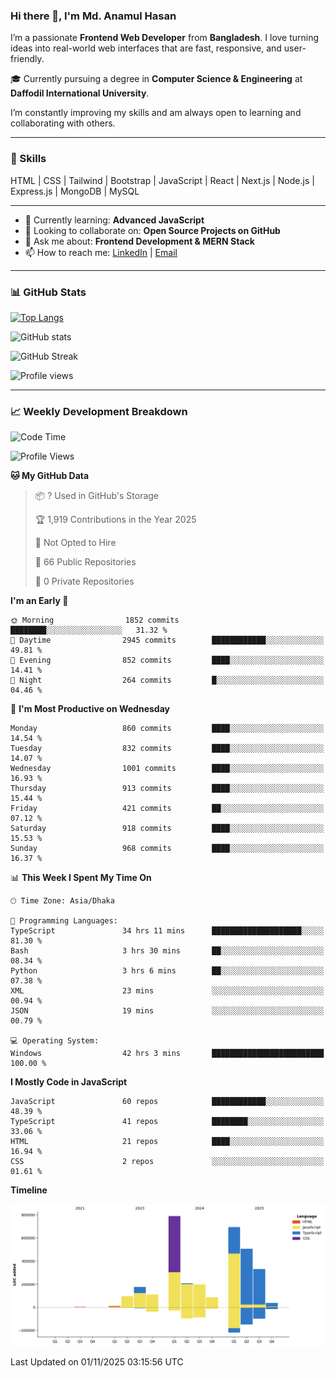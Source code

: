 ### Hi there 👋, I'm Md. Anamul Hasan

I’m a passionate **Frontend Web Developer** from **Bangladesh**. I love turning ideas into real-world web interfaces that are fast, responsive, and user-friendly.

🎓 Currently pursuing a degree in **Computer Science & Engineering** at **Daffodil International University**.

I’m constantly improving my skills and am always open to learning and collaborating with others.

---

### 🚀 Skills
HTML | CSS | Tailwind | Bootstrap | JavaScript | React | Next.js | Node.js | Express.js | MongoDB | MySQL 

---

- 🌱 Currently learning: **Advanced JavaScript**
- 👯 Looking to collaborate on: **Open Source Projects on GitHub**
- 💬 Ask me about: **Frontend Development & MERN Stack**
- 📫 How to reach me: [LinkedIn](https://www.linkedin.com/in/mdanamulhasan201) | [Email](mailto:anamulhasan3625@gmail.com)

---

### 📊 GitHub Stats

[![Top Langs](https://github-readme-stats.vercel.app/api/top-langs/?username=mdanamulhasan201&layout=compact)](https://github.com/anuraghazra/github-readme-stats)

![GitHub stats](https://github-readme-stats.vercel.app/api?username=mdanamulhasan201&show_icons=true&count_private=true&theme=tokyonight)

![GitHub Streak](https://streak-stats.demolab.com?user=mdanamulhasan201&theme=tokyonight)

![Profile views](https://gpvc.arturio.dev/mdanamulhasan201)

---

### 📈 Weekly Development Breakdown

<!--START_SECTION:waka-->
![Code Time](http://img.shields.io/badge/Code%20Time-937%20hrs%2023%20mins-blue)

![Profile Views](http://img.shields.io/badge/Profile%20Views-0-blue)

**🐱 My GitHub Data** 

> 📦 ? Used in GitHub's Storage 
 > 
> 🏆 1,919 Contributions in the Year 2025
 > 
> 🚫 Not Opted to Hire
 > 
> 📜 66 Public Repositories 
 > 
> 🔑 0 Private Repositories 
 > 
**I'm an Early 🐤** 

```text
🌞 Morning                1852 commits        ████████░░░░░░░░░░░░░░░░░   31.32 % 
🌆 Daytime                2945 commits        ████████████░░░░░░░░░░░░░   49.81 % 
🌃 Evening                852 commits         ████░░░░░░░░░░░░░░░░░░░░░   14.41 % 
🌙 Night                  264 commits         █░░░░░░░░░░░░░░░░░░░░░░░░   04.46 % 
```
📅 **I'm Most Productive on Wednesday** 

```text
Monday                   860 commits         ████░░░░░░░░░░░░░░░░░░░░░   14.54 % 
Tuesday                  832 commits         ████░░░░░░░░░░░░░░░░░░░░░   14.07 % 
Wednesday                1001 commits        ████░░░░░░░░░░░░░░░░░░░░░   16.93 % 
Thursday                 913 commits         ████░░░░░░░░░░░░░░░░░░░░░   15.44 % 
Friday                   421 commits         ██░░░░░░░░░░░░░░░░░░░░░░░   07.12 % 
Saturday                 918 commits         ████░░░░░░░░░░░░░░░░░░░░░   15.53 % 
Sunday                   968 commits         ████░░░░░░░░░░░░░░░░░░░░░   16.37 % 
```


📊 **This Week I Spent My Time On** 

```text
🕑︎ Time Zone: Asia/Dhaka

💬 Programming Languages: 
TypeScript               34 hrs 11 mins      ████████████████████░░░░░   81.30 % 
Bash                     3 hrs 30 mins       ██░░░░░░░░░░░░░░░░░░░░░░░   08.34 % 
Python                   3 hrs 6 mins        ██░░░░░░░░░░░░░░░░░░░░░░░   07.38 % 
XML                      23 mins             ░░░░░░░░░░░░░░░░░░░░░░░░░   00.94 % 
JSON                     19 mins             ░░░░░░░░░░░░░░░░░░░░░░░░░   00.79 % 

💻 Operating System: 
Windows                  42 hrs 3 mins       █████████████████████████   100.00 % 
```

**I Mostly Code in JavaScript** 

```text
JavaScript               60 repos            ████████████░░░░░░░░░░░░░   48.39 % 
TypeScript               41 repos            ████████░░░░░░░░░░░░░░░░░   33.06 % 
HTML                     21 repos            ████░░░░░░░░░░░░░░░░░░░░░   16.94 % 
CSS                      2 repos             ░░░░░░░░░░░░░░░░░░░░░░░░░   01.61 % 
```



**Timeline**

![Lines of Code chart](https://raw.githubusercontent.com/mdanamulhasan201/mdanamulhasan201/main/assets/bar_graph.png)


 Last Updated on 01/11/2025 03:15:56 UTC
<!--END_SECTION:waka-->
